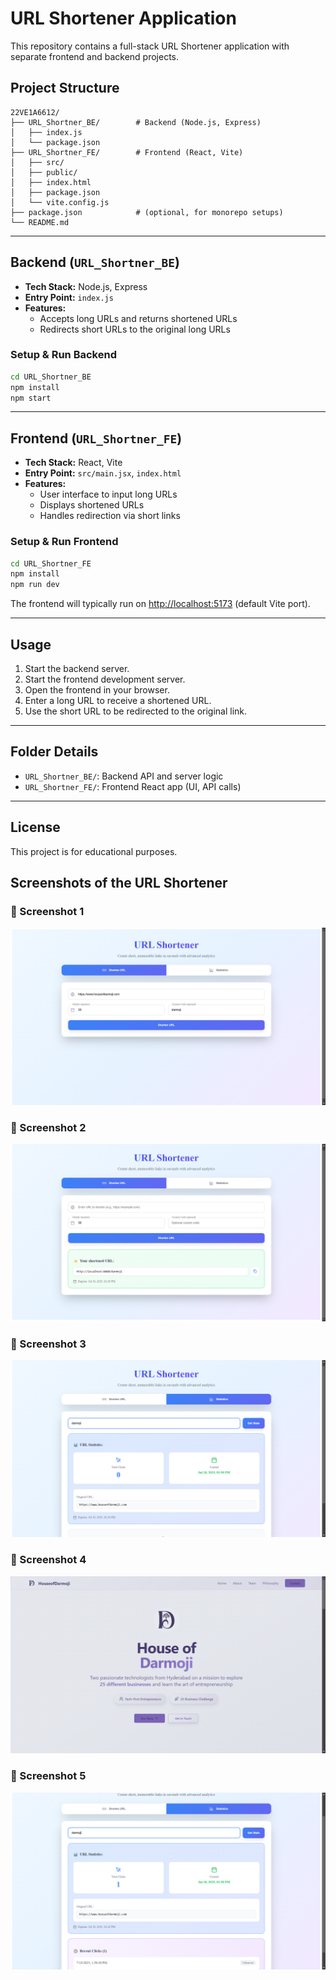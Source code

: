 # URL Shortener Application
This repository contains a full-stack URL Shortener application with separate frontend and backend projects.

## Project Structure

```
22VE1A6612/
├── URL_Shortner_BE/        # Backend (Node.js, Express)
│   ├── index.js
│   └── package.json
├── URL_Shortner_FE/        # Frontend (React, Vite)
│   ├── src/
│   ├── public/
│   ├── index.html
│   ├── package.json
│   └── vite.config.js
├── package.json            # (optional, for monorepo setups)
└── README.md
```

---

## Backend (`URL_Shortner_BE`)
- **Tech Stack:** Node.js, Express
- **Entry Point:** `index.js`
- **Features:**
  - Accepts long URLs and returns shortened URLs
  - Redirects short URLs to the original long URLs

### Setup & Run Backend
```bash
cd URL_Shortner_BE
npm install
npm start
```

---

## Frontend (`URL_Shortner_FE`)
- **Tech Stack:** React, Vite
- **Entry Point:** `src/main.jsx`, `index.html`
- **Features:**
  - User interface to input long URLs
  - Displays shortened URLs
  - Handles redirection via short links

### Setup & Run Frontend
```bash
cd URL_Shortner_FE
npm install
npm run dev
```

The frontend will typically run on [http://localhost:5173](http://localhost:5173) (default Vite port).

---

## Usage
1. Start the backend server.
2. Start the frontend development server.
3. Open the frontend in your browser.
4. Enter a long URL to receive a shortened URL.
5. Use the short URL to be redirected to the original link.

---

## Folder Details
- `URL_Shortner_BE/`: Backend API and server logic
- `URL_Shortner_FE/`: Frontend React app (UI, API calls)

---

## License
This project is for educational purposes.


## Screenshots of the URL Shortener

### 📸 Screenshot 1
![Screenshot 1](./Output/Screenshot%20(47).png)

### 📸 Screenshot 2
![Screenshot 2](./Output/Screenshot%20(48).png)

### 📸 Screenshot 3
![Screenshot 3](./Output/Screenshot%20(49).png)

### 📸 Screenshot 4
![Screenshot 4](./Output/Screenshot%20(50).png)

### 📸 Screenshot 5
![Screenshot 5](./Output/image.png)
